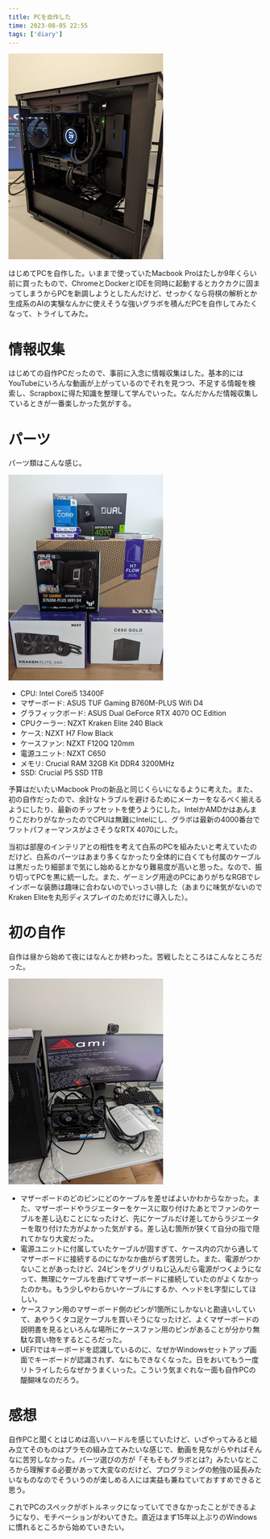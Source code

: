 ```yaml
---
title: PCを自作した
time: 2023-08-05 22:55
tags: ['diary']
---
```


![](./finished-PC.jpg "初の自作PC")

はじめてPCを自作した。いままで使っていたMacbook Proはたしか9年くらい前に買ったもので、ChromeとDockerとIDEを同時に起動するとカクカクに固まってしまうからPCを新調しようとしたんだけど、せっかくなら将棋の解析とか生成系のAIの実験なんかに使えそうな強いグラボを積んだPCを自作してみたくなって、トライしてみた。

# 情報収集
はじめての自作PCだったので、事前に入念に情報収集はした。基本的にはYouTubeにいろんな動画が上がっているのでそれを見つつ、不足する情報を検索し、Scrapboxに得た知識を整理して学んでいった。なんだかんだ情報収集しているときが一番楽しかった気がする。

# パーツ
パーツ類はこんな感じ。

![](./PC-parts.jpg)

- CPU: Intel Corei5 13400F
- マザーボード: ASUS TUF Gaming B760M-PLUS Wifi D4
- グラフィックボード: ASUS Dual GeForce RTX 4070 OC Edition
- CPUクーラー: NZXT Kraken Elite 240 Black
- ケース: NZXT H7 Flow Black
- ケースファン: NZXT F120Q 120mm
- 電源ユニット: NZXT C650
- メモリ: Crucial RAM 32GB Kit DDR4 3200MHz
- SSD: Crucial P5 SSD 1TB

予算はだいたいMacbook Proの新品と同じくらいになるように考えた。また、初の自作だったので、余計なトラブルを避けるためにメーカーをなるべく揃えるようにしたり、最新のチップセットを使うようにした。IntelかAMDかはあんまりこだわりがなかったのでCPUは無難にIntelにし、グラボは最新の4000番台でワットパフォーマンスがよさそうなRTX 4070にした。

当初は部屋のインテリアとの相性を考えて白系のPCを組みたいと考えていたのだけど、白系のパーツはあまり多くなかったり全体的に白くても付属のケーブルは黒だったり細部まで気にし始めるとかなり難易度が高いと思った。なので、振り切ってPCを黒に統一した。また、ゲーミング用途のPCにありがちなRGBでレインボーな装飾は趣味に合わないのでいっさい排した（あまりに味気がないのでKraken Eliteを丸形ディスプレイのためだけに導入した）。

# 初の自作
自作は昼から始めて夜にはなんとか終わった。苦戦したところはこんなところだった。

![](./checking-PC.jpg "最小構成で動作確認している様子")

- マザーボードのどのピンにどのケーブルを差せばよいかわからなかった。また、マザーボードやラジエーターをケースに取り付けたあとでファンのケーブルを差し込むことになったけど、先にケーブルだけ差してからラジエーターを取り付けた方がよかった気がする。差し込む箇所が狭くて自分の指で隠れてかなり大変だった。
- 電源ユニットに付属していたケーブルが固すぎて、ケース内の穴から通してマザーボードに接続するのになかなか曲がらず苦労した。また、電源がつかないことがあったけど、24ピンをグリグリねじ込んだら電源がつくようになって、無理にケーブルを曲げてマザーボードに接続していたのがよくなかったのかも。もう少しやわらかいケーブルにするか、ヘッドをL字型にしてほしい。
- ケースファン用のマザーボード側のピンが1箇所にしかないと勘違いしていて、あやうくタコ足ケーブルを買いそうになったけど、よくマザーボードの説明書を見るといろんな場所にケースファン用のピンがあることが分かり無駄な買い物をするところだった。
- UEFIではキーボードを認識しているのに、なぜかWindowsセットアップ画面でキーボードが認識されず、なにもできなくなった。日をおいてもう一度リトライしたらなぜかうまくいった。こういう気まぐれな一面も自作PCの醍醐味なのだろう。

# 感想
自作PCと聞くとはじめは高いハードルを感じていたけど、いざやってみると組み立てそのものはプラモの組み立てみたいな感じで、動画を見ながらやればそんなに苦労しなかった。パーツ選びの方が「そもそもグラボとは?」みたいなところから理解する必要があって大変なのだけど、プログラミングの勉強の延長みたいなものなのでそういうのが楽しめる人には実益も兼ねていておすすめできると思う。

これでPCのスペックがボトルネックになっていてできなかったことができるようになり、モチベーションがわいてきた。直近はまず15年以上ぶりのWindowsに慣れるところから始めていきたい。
